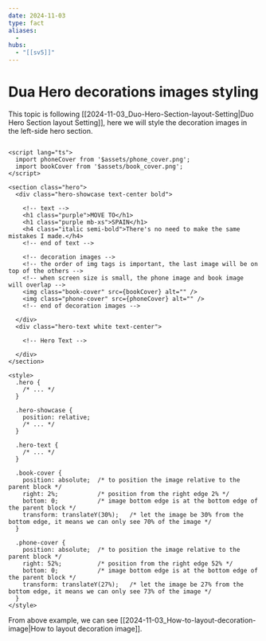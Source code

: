 ```yaml
---
date: 2024-11-03
type: fact
aliases:
  -
hubs:
  - "[[sv5]]"
---
```


# Dua Hero decorations images styling

This topic is following [[2024-11-03_Duo-Hero-Section-layout-Setting|Duo Hero Section layout Setting]], here we will style the decoration images in the left-side hero section.

```svelte src/lib/components/HeroSection.svelte

<script lang="ts">
  import phoneCover from '$assets/phone_cover.png';
  import bookCover from '$assets/book_cover.png';
</script>

<section class="hero">
  <div class="hero-showcase text-center bold">

    <!-- text -->
    <h1 class="purple">MOVE TO</h1>
    <h1 class="purple mb-xs">SPAIN</h1>
    <h4 class="italic semi-bold">There's no need to make the same mistakes I made.</h4>
    <!-- end of text -->

    <!-- decoration images -->
    <!-- the order of img tags is important, the last image will be on top of the others -->
    <!-- when screen size is small, the phone image and book image will overlap -->
    <img class="book-cover" src={bookCover} alt="" />
    <img class="phone-cover" src={phoneCover} alt="" />   
    <!-- end of decoration images -->

  </div>
  <div class="hero-text white text-center">

    <!-- Hero Text -->

  </div>
</section>

<style>
  .hero {
    /* ... */
  }

  .hero-showcase {
    position: relative;  
    /* ... */
  }

  .hero-text {
    /* ... */
  }

  .book-cover {
    position: absolute;  /* to position the image relative to the parent block */
    right: 2%;           /* position from the right edge 2% */
    bottom: 0;           /* image bottom edge is at the bottom edge of the parent block */
    transform: translateY(30%);   /* let the image be 30% from the bottom edge, it means we can only see 70% of the image */
  }

  .phone-cover {
    position: absolute;  /* to position the image relative to the parent block */
    right: 52%;          /* position from the right edge 52% */
    bottom: 0;           /* image bottom edge is at the bottom edge of the parent block */
    transform: translateY(27%);   /* let the image be 27% from the bottom edge, it means we can only see 73% of the image */
  }
</style>

```

From above example, we can see [[2024-11-03_How-to-layout-decoration-image|How to layout decoration image]].
